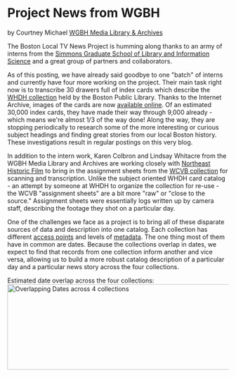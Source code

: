# Project News from WGBH

by Courtney
Michael
<a href="http://openvault.wgbh.org/">WGBH Media Library &amp;
Archives</a>

The Boston Local TV News Project is humming along thanks to an army of interns
from the <a href="http://www.simmons.edu/gslis/">Simmons Graduate School of
Library and Information Science</a> and a great group of partners and
collaborators.

As of this posting, we have already said goodbye to one "batch" of interns and
currently have four more working on the project. Their main task right now is
to transcribe 30 drawers full of index cards which describe the <a
href="http://bostonpl.bibliocommons.com/item/show/1461045042_index_to_the_whdh-tv_news_film_archive">WHDH
collection</a> held by the Boston Public Library. Thanks to the Internet
Archive, images of the cards are now <a
href="http://www.archive.org/search.php?query=creator%3A%22WHDH-TV+News+Film+Archive+%28Boston+Public+Library%29%22">available
online</a>. Of an estimated 30,000 index cards, they have made their way
through 9,000 already - which means we're almost 1/3 of the way done! Along
the way, they are stopping periodically to research some of the more
interesting or curious subject headings and finding great stories from our
local Boston history. These investigations result in regular postings on this
very blog.<!--more read
more...-->

In addition to the intern work, Karen Colbron and Lindsay Whitacre from the
WGBH Media Library and Archives are working closely with <a
href="http://www.oldfilm.org/">Northeast Historic Film</a> to bring in the
assignment sheets from the <a
href="http://bostonlocaltv.org/2011/06/06/processing-the-wcvb-collection/">WCVB
collection</a> for scanning and transcription. Unlike the subject oriented
WHDH card catalog - an attempt by someone at WHDH to organize the collection
for re-use - the WCVB "assignment sheets" are a bit more "raw" or "close to
the source." Assignment sheets were essentially logs written up by camera
staff, describing the footage they shot on a particular
day.

One of the challenges we face as a project is to bring all of these disparate
sources of data and description into one catalog. Each collection has
different <a
href="http://www.abc-clio.com/ODLIS/odlis_A.aspx?#accesspoint">access
points</a> and levels of <a
href="http://www.abc-clio.com/ODLIS/odlis_M.aspx?#metadata">metadata</a>. The
one thing most of them have in common are dates. Because the collections
overlap in dates, we expect to find that records from one collection inform
another and vice versa, allowing us to build a more robust catalog description
of a particular day and a particular news story across the four
collections.

Estimated date overlap across the four collections: <a
href="http://bostonlocaltv.wgbh.org/wp-content/uploads/2011/06/picture-2.png"><img
class="aligncenter size-full wp-image-163" title="Overlapping Dates"
src="http://bostonlocaltv.wgbh.org/wp-content/uploads/2011/06/picture-2.png"
alt="Overlapping Dates across 4 collections" width="640" height="194"
/></a>